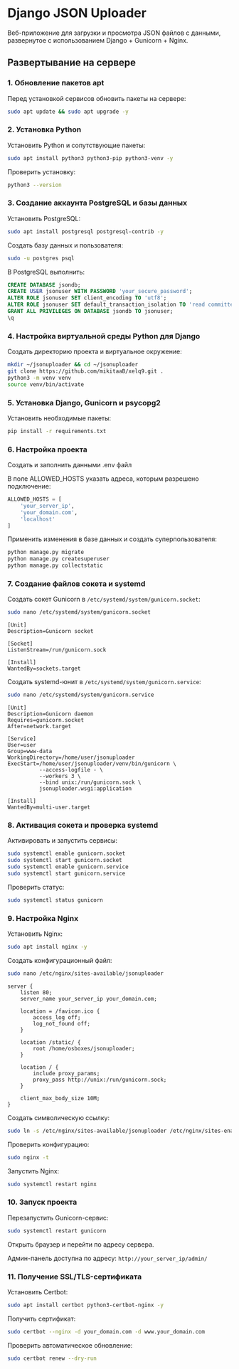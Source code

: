 # Django JSON Uploader

Веб-приложение для загрузки и просмотра JSON файлов с данными, развернутое с использованием Django + Gunicorn + Nginx.

## Развертывание на сервере

### 1. Обновление пакетов apt

Перед установкой сервисов обновить пакеты на сервере:

```bash
sudo apt update && sudo apt upgrade -y
```

### 2. Установка Python

Установить Python и сопутствующие пакеты:

```bash
sudo apt install python3 python3-pip python3-venv -y
```

Проверить установку:

```bash
python3 --version
```

### 3. Создание аккаунта PostgreSQL и базы данных

Установить PostgreSQL:

```bash
sudo apt install postgresql postgresql-contrib -y
```

Создать базу данных и пользователя:

```bash
sudo -u postgres psql
```

В PostgreSQL выполнить:

```sql
CREATE DATABASE jsondb;
CREATE USER jsonuser WITH PASSWORD 'your_secure_password';
ALTER ROLE jsonuser SET client_encoding TO 'utf8';
ALTER ROLE jsonuser SET default_transaction_isolation TO 'read committed';
GRANT ALL PRIVILEGES ON DATABASE jsondb TO jsonuser;
\q
```

### 4. Настройка виртуальной среды Python для Django

Создать директорию проекта и виртуальное окружение:

```bash
mkdir ~/jsonuploader && cd ~/jsonuploader
git clone https://github.com/mikitaaB/xelq9.git .
python3 -m venv venv
source venv/bin/activate
```

### 5. Установка Django, Gunicorn и psycopg2

Установить необходимые пакеты:

```bash
pip install -r requirements.txt
```

### 6. Настройка проекта

Создать и заполнить данными .env файл

В поле ALLOWED_HOSTS указать адреса, которым разрешено подключение:

```python
ALLOWED_HOSTS = [
    'your_server_ip',
    'your_domain.com',
    'localhost'
]
```

Применить изменения в базе данных и создать суперпользователя:

```bash
python manage.py migrate
python manage.py createsuperuser
python manage.py collectstatic
```

### 7. Создание файлов сокета и systemd

Создать сокет Gunicorn в `/etc/systemd/system/gunicorn.socket`:

```bash
sudo nano /etc/systemd/system/gunicorn.socket
```

```
[Unit]
Description=Gunicorn socket

[Socket]
ListenStream=/run/gunicorn.sock

[Install]
WantedBy=sockets.target
```

Создать systemd-юнит в `/etc/systemd/system/gunicorn.service`:

```bash
sudo nano /etc/systemd/system/gunicorn.service
```

```
[Unit]
Description=Gunicorn daemon
Requires=gunicorn.socket
After=network.target

[Service]
User=user
Group=www-data
WorkingDirectory=/home/user/jsonuploader
ExecStart=/home/user/jsonuploader/venv/bin/gunicorn \
          --access-logfile - \
          --workers 3 \
          --bind unix:/run/gunicorn.sock \
          jsonuploader.wsgi:application

[Install]
WantedBy=multi-user.target
```

### 8. Активация сокета и проверка systemd

Активировать и запустить сервисы:

```bash
sudo systemctl enable gunicorn.socket
sudo systemctl start gunicorn.socket
sudo systemctl enable gunicorn.service
sudo systemctl start gunicorn.service
```

Проверить статус:

```bash
sudo systemctl status gunicorn
```

### 9. Настройка Nginx

Установить Nginx:

```bash
sudo apt install nginx -y
```

Создать конфигурационный файл:

```bash
sudo nano /etc/nginx/sites-available/jsonuploader
```

```
server {
    listen 80;
    server_name your_server_ip your_domain.com;

    location = /favicon.ico {
        access_log off;
        log_not_found off;
    }

    location /static/ {
        root /home/osboxes/jsonuploader;
    }

    location / {
        include proxy_params;
        proxy_pass http://unix:/run/gunicorn.sock;
    }

    client_max_body_size 10M;
}
```

Создать символическую ссылку:

```bash
sudo ln -s /etc/nginx/sites-available/jsonuploader /etc/nginx/sites-enabled
```

Проверить конфигурацию:

```bash
sudo nginx -t
```

Запустить Nginx:

```bash
sudo systemctl restart nginx
```

### 10. Запуск проекта

Перезапустить Gunicorn-сервис:

```bash
sudo systemctl restart gunicorn
```

Открыть браузер и перейти по адресу сервера.

Админ-панель доступна по адресу: `http://your_server_ip/admin/`

### 11. Получение SSL/TLS-сертификата

Установить Certbot:

```bash
sudo apt install certbot python3-certbot-nginx -y
```

Получить сертификат:

```bash
sudo certbot --nginx -d your_domain.com -d www.your_domain.com
```

Проверить автоматическое обновление:

```bash
sudo certbot renew --dry-run
```